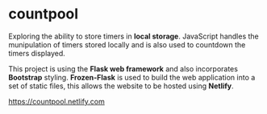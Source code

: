 # countpool

Exploring the ability to store timers in **local storage**. JavaScript handles the munipulation of timers stored locally and is also used to countdown the timers displayed.

This project is using the **Flask web framework** and also incorporates **Bootstrap** styling. **Frozen-Flask** is used to build the web application into a set of static files, this allows the website to be hosted using **Netlify**.

https://countpool.netlify.com
